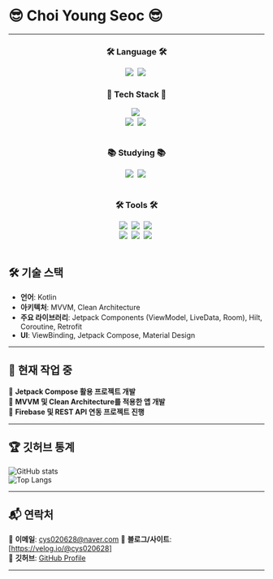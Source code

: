 # 😎 Choi Young Seoc 😎
---

<h3 align="center">🛠 Language 🛠</h3>
<div align="center">
    <img src="https://img.shields.io/badge/Android-3DDC84?style=for-the-badge&logo=android&logoColor=white" />&nbsp
  <img src="https://img.shields.io/badge/Kotlin-7F52FF?style=for-the-badge&logo=kotlin&logoColor=white" />&nbsp
</div>

<!--내용 부분-->
<h3 align="center">🚀 Tech Stack 🚀</h3>
<div align="center">
  <img src="https://img.shields.io/badge/Jetpack-4285F4?style=for-the-badge&logo=android&logoColor=white" />&nbsp
</div>

<div align="center">
  <img src="https://img.shields.io/badge/Hilt-D14836?style=for-the-badge&logo=google&logoColor=white" />&nbsp
  <img src="https://img.shields.io/badge/MVVM-02569B?style=for-the-badge&logo=microsoft&logoColor=white" />&nbsp
</div>
<br>

<h3 align="center">📚 Studying 📚</h3>
<div align="center">
  <img src="https://img.shields.io/badge/Jetpack_Compose-4285F4?style=for-the-badge&logo=jetpackcompose&logoColor=white" />&nbsp
  <img src="https://img.shields.io/badge/Clean_Architecture-FF6F00?style=for-the-badge&logo=cleanarchitecture&logoColor=white" />&nbsp
</div>

<br>

<h3 align="center">🛠 Tools 🛠</h3>
<div align="center">
  <img src="https://img.shields.io/badge/git-F05033.svg?style=for-the-badge&logo=git&logoColor=white" />&nbsp
  <img src="https://img.shields.io/badge/github-181717.svg?style=for-the-badge&logo=github&logoColor=white" />&nbsp
  <img src="https://img.shields.io/badge/Notion-F3F3F3.svg?style=for-the-badge&logo=notion&logoColor=black" />&nbsp
</div>

<div align="center">
  <img src="[https://img.shields.io/badge/adobe%20photoshop-08253c.svg?style=for-the-badge&logo=adobe%20photoshop&logoColor=37abff](https://img.shields.io/badge/Zeplin-F7B500?style=for-the-badge&logo=zeplin&logoColor=white)" />&nbsp
  <img src="https://img.shields.io/badge/figma-F24E1E.svg?style=for-the-badge&logo=figma&logoColor=white" />&nbsp
    <img src="https://img.shields.io/badge/Velog-20C997?style=for-the-badge&logo=velog&logoColor=white" />&nbsp
</div>

<br>

## 🛠 기술 스택  
- **언어**: Kotlin  
- **아키텍처**: MVVM, Clean Architecture  
- **주요 라이브러리**: Jetpack Components (ViewModel, LiveData, Room), Hilt, Coroutine, Retrofit  
- **UI**: ViewBinding, Jetpack Compose, Material Design  

---

## 📌 현재 작업 중  
🔹 **Jetpack Compose 활용 프로젝트 개발**  
🔹 **MVVM 및 Clean Architecture를 적용한 앱 개발**  
🔹 **Firebase 및 REST API 연동 프로젝트 진행**  

---

## 🏆 깃허브 통계  
![GitHub stats](https://github-readme-stats.vercel.app/api?username=cys020628&show_icons=true&theme=radical)  
![Top Langs](https://github-readme-stats.vercel.app/api/top-langs/?username=cys020628&layout=compact&theme=radical)

---

## 📬 연락처  
📧 **이메일**: cys020628@naver.com
📌 **블로그/사이트**: [https://velog.io/@cys020628]  
📌 **깃허브**: [GitHub Profile](https://github.com/cys020628)  

---
